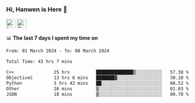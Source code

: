### Hi, Hanwen is Here 👋
<p>
	<a href="https://www.linkedin.com/in/liu-hanwen/"><img src="https://img.shields.io/badge/@hanwen-0A66C2?style=flat&logo=LinkedIn&logoColor=white" alt="Linkedin"  height="25px"/></a> 
	<a href="https://scholar.google.com/citations?user=HDF0su0AAAAJ"><img src="https://img.shields.io/badge/scholar-4385FE.svg?&style=plastic&logo=google-scholar&logoColor=white" alt="Google Scholar" height="25px"> </a>
</p>

📊 **The last 7 days I spent my time on** 
<!--START_SECTION:waka-->

```txt
From: 01 March 2024 - To: 08 March 2024

Total Time: 43 hrs 7 mins

C++               25 hrs          ██████████████▒░░░░░░░░░░   57.38 %
ObjectiveC        13 hrs 6 mins   ███████▓░░░░░░░░░░░░░░░░░   30.10 %
Python            3 hrs 42 mins   ██░░░░░░░░░░░░░░░░░░░░░░░   08.52 %
Other             26 mins         ▒░░░░░░░░░░░░░░░░░░░░░░░░   01.03 %
JSON              18 mins         ▒░░░░░░░░░░░░░░░░░░░░░░░░   00.70 %
```

<!--END_SECTION:waka-->


<!--
**david990917/david990917** is a ✨ _special_ ✨ repository because its `README.md` (this file) appears on your GitHub profile.

Here are some ideas to get you started:

- 🔭 I’m currently working on ...
- 🌱 I’m currently learning ...
- 👯 I’m looking to collaborate on ...
- 🤔 I’m looking for help with ...
- 💬 Ask me about ...
- 📫 How to reach me: ...
- 😄 Pronouns: ...
- ⚡ Fun fact: ...
-->
